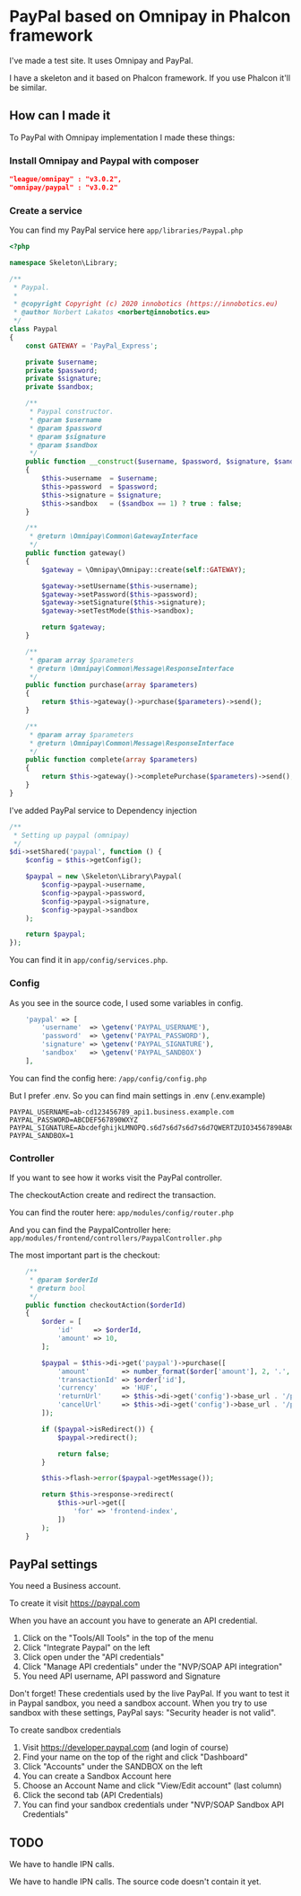 # PayPal based on Omnipay in Phalcon framework

I've made a test site. It uses Omnipay and PayPal.

I have a skeleton and it based on Phalcon framework. If you use Phalcon it'll be similar.

## How can I made it

To PayPal with Omnipay implementation I made these things:

### Install Omnipay and Paypal with composer

```json
"league/omnipay" : "v3.0.2",
"omnipay/paypal" : "v3.0.2"
```

### Create a service

You can find my PayPal service here
``app/libraries/Paypal.php``

```php
<?php

namespace Skeleton\Library;

/**
 * Paypal.
 *
 * @copyright Copyright (c) 2020 innobotics (https://innobotics.eu)
 * @author Norbert Lakatos <norbert@innobotics.eu>
 */
class Paypal
{
    const GATEWAY = 'PayPal_Express';

    private $username;
    private $password;
    private $signature;
    private $sandbox;

    /**
     * Paypal constructor.
     * @param $username
     * @param $password
     * @param $signature
     * @param $sandbox
     */
    public function __construct($username, $password, $signature, $sandbox = 0)
    {
        $this->username  = $username;
        $this->password  = $password;
        $this->signature = $signature;
        $this->sandbox   = ($sandbox == 1) ? true : false;
    }

    /**
     * @return \Omnipay\Common\GatewayInterface
     */
    public function gateway()
    {
        $gateway = \Omnipay\Omnipay::create(self::GATEWAY);

        $gateway->setUsername($this->username);
        $gateway->setPassword($this->password);
        $gateway->setSignature($this->signature);
        $gateway->setTestMode($this->sandbox);

        return $gateway;
    }

    /**
     * @param array $parameters
     * @return \Omnipay\Common\Message\ResponseInterface
     */
    public function purchase(array $parameters)
    {
        return $this->gateway()->purchase($parameters)->send();
    }

    /**
     * @param array $parameters
     * @return \Omnipay\Common\Message\ResponseInterface
     */
    public function complete(array $parameters)
    {
        return $this->gateway()->completePurchase($parameters)->send();
    }
}

```

I've added PayPal service to Dependency injection

```php
/**
 * Setting up paypal (omnipay)
 */
$di->setShared('paypal', function () {
    $config = $this->getConfig();

    $paypal = new \Skeleton\Library\Paypal(
        $config->paypal->username,
        $config->paypal->password,
        $config->paypal->signature,
        $config->paypal->sandbox
    );

    return $paypal;
});
```

You can find it in ``app/config/services.php``.

### Config

As you see in the source code, I used some variables in config.

```php
    'paypal' => [
        'username'  => \getenv('PAYPAL_USERNAME'),
        'password'  => \getenv('PAYPAL_PASSWORD'),
        'signature' => \getenv('PAYPAL_SIGNATURE'),
        'sandbox'   => \getenv('PAYPAL_SANDBOX')
    ],
```

You can find the config here: `/app/config/config.php`

But I prefer .env. So you can find main settings in .env (.env.example)

```text
PAYPAL_USERNAME=ab-cd123456789_api1.business.example.com
PAYPAL_PASSWORD=ABCDEF567890WXYZ
PAYPAL_SIGNATURE=AbcdefghijkLMNOPQ.s6d7s6d7s6d7s6d7QWERTZUIO34567890ABCDE
PAYPAL_SANDBOX=1
``` 

### Controller

If you want to see how it works visit the PayPal controller.

The checkoutAction create and redirect the transaction.

You can find the router here:
``app/modules/config/router.php``

And you can find the PaypalController here:
``app/modules/frontend/controllers/PaypalController.php``

The most important part is the checkout:
```php
    /**
     * @param $orderId
     * @return bool
     */
    public function checkoutAction($orderId)
    {
        $order = [
            'id'     => $orderId,
            'amount' => 10,
        ];

        $paypal = $this->di->get('paypal')->purchase([
            'amount'        => number_format($order['amount'], 2, '.', ''),
            'transactionId' => $order['id'],
            'currency'      => 'HUF',
            'returnUrl'     => $this->di->get('config')->base_url . '/paypal/success',
            'cancelUrl'     => $this->di->get('config')->base_url . '/paypal/cancel',
        ]);

        if ($paypal->isRedirect()) {
            $paypal->redirect();

            return false;
        }

        $this->flash->error($paypal->getMessage());

        return $this->response->redirect(
            $this->url->get([
                'for' => 'frontend-index',
            ])
        );
    }
```

## PayPal settings

You need a Business account.

To create it visit https://paypal.com

When you have an account you have to generate an API credential.

1. Click on the "Tools/All Tools" in the top of the menu
2. Click "Integrate Paypal" on the left
3. Click open under the "API credentials"
4. Click "Manage API credentials" under the "NVP/SOAP API integration"
5. You need API username, API password and Signature

Don't forget! These credentials used by the live PayPal. If you want to test it in Paypal sandbox, you need a sandbox account.
When you try to use sandbox with these settings, PayPal says: "Security header is not valid".

To create sandbox credentials

1. Visit https://developer.paypal.com (and login of course)
2. Find your name on the top of the right and click "Dashboard"
3. Click "Accounts" under the SANDBOX on the left
4. You can create a Sandbox Account here
5. Choose an Account Name and click "View/Edit account" (last column)
6. Click the second tab (API Credentials)
7. You can find your sandbox credentials under "NVP/SOAP Sandbox API Credentials"

## TODO

We have to handle IPN calls.

We have to handle IPN calls. The source code doesn't contain it yet.

